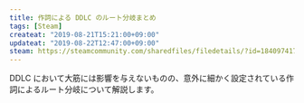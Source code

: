 ```yaml
---
title: 作詞による DDLC のルート分岐まとめ
tags: [Steam]
createat: "2019-08-21T15:21:00+09:00"
updateat: "2019-08-22T12:47:00+09:00"
steam: https://steamcommunity.com/sharedfiles/filedetails/?id=1840974176
---
```


DDLC において大筋には影響を与えないものの、意外に細かく設定されている作詞によるルート分岐について解説します。

